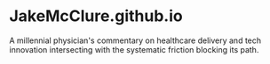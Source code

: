 # JakeMcClure.github.io
A millennial physician's commentary on healthcare delivery and tech innovation intersecting with the systematic friction blocking its path.
